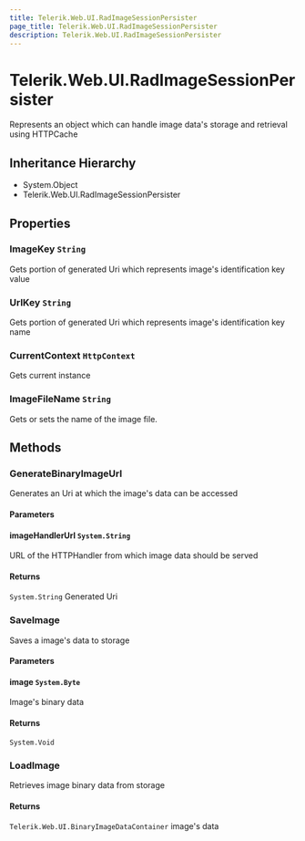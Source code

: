 ```yaml
---
title: Telerik.Web.UI.RadImageSessionPersister
page_title: Telerik.Web.UI.RadImageSessionPersister
description: Telerik.Web.UI.RadImageSessionPersister
---
```


# Telerik.Web.UI.RadImageSessionPersister

Represents an object which can handle image data's storage and retrieval using HTTPCache

## Inheritance Hierarchy

* System.Object
* Telerik.Web.UI.RadImageSessionPersister

## Properties

###  ImageKey `String`

Gets portion of generated Uri which represents image's identification key value

###  UrlKey `String`

Gets portion of generated Uri which represents image's identification key name

###  CurrentContext `HttpContext`

Gets current  instance

###  ImageFileName `String`

Gets or sets the name of the image file.

## Methods

###  GenerateBinaryImageUrl

Generates an Uri at which the image's data can be accessed

#### Parameters

#### imageHandlerUrl `System.String`

URL of the HTTPHandler from which image data
            should be served

#### Returns

`System.String` Generated Uri

###  SaveImage

Saves a image's data to storage

#### Parameters

#### image `System.Byte`

Image's binary data

#### Returns

`System.Void` 

###  LoadImage

Retrieves image binary data from storage

#### Returns

`Telerik.Web.UI.BinaryImageDataContainer` image's data

